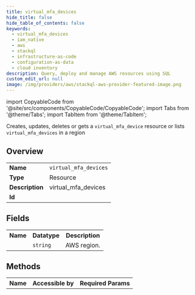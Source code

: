 ```yaml
---
title: virtual_mfa_devices
hide_title: false
hide_table_of_contents: false
keywords:
  - virtual_mfa_devices
  - iam_native
  - aws
  - stackql
  - infrastructure-as-code
  - configuration-as-data
  - cloud inventory
description: Query, deploy and manage AWS resources using SQL
custom_edit_url: null
image: /img/providers/aws/stackql-aws-provider-featured-image.png
---
```


import CopyableCode from '@site/src/components/CopyableCode/CopyableCode';
import Tabs from '@theme/Tabs';
import TabItem from '@theme/TabItem';

Creates, updates, deletes or gets a <code>virtual_mfa_device</code> resource or lists <code>virtual_mfa_devices</code> in a region

## Overview
<table><tbody>
<tr><td><b>Name</b></td><td><code>virtual_mfa_devices</code></td></tr>
<tr><td><b>Type</b></td><td>Resource</td></tr>
<tr><td><b>Description</b></td><td>virtual_mfa_devices</td></tr>
<tr><td><b>Id</b></td><td><CopyableCode code="aws.iam_native.virtual_mfa_devices" /></td></tr>
</tbody></table>

## Fields
<table><tbody><tr><th>Name</th><th>Datatype</th><th>Description</th></tr><tr><td><CopyableCode code="region" /></td><td><code>string</code></td><td>AWS region.</td></tr>
</tbody></table>

## Methods

<table><tbody>
  <tr>
    <th>Name</th>
    <th>Accessible by</th>
    <th>Required Params</th>
  </tr>
</tbody></table>







